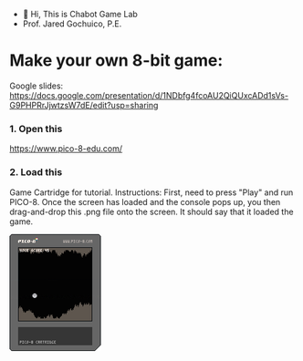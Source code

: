 - 👋 Hi, This is Chabot Game Lab
- Prof. Jared Gochuico, P.E.


# Make your own 8-bit game:






Google slides: https://docs.google.com/presentation/d/1NDbfg4fcoAU2QiQUxcADd1sVs-G9PHPRrJjwtzsW7dE/edit?usp=sharing


### 1. Open this
https://www.pico-8-edu.com/

### 2. Load this
Game Cartridge for tutorial. 
Instructions: First, need to press "Play" and run PICO-8. 
Once the screen has loaded and the console pops up, you then drag-and-drop this .png file onto the screen. It should say that it loaded the game.

![alt text here](https://raw.githubusercontent.com/chabotgamelab/chabotgamelab/main/my_game.p8.png)




<!---
chabotgamelab/chabotgamelab is a ✨ special ✨ repository because its `README.md` (this file) appears on your GitHub profile.
You can click the Preview link to take a look at your changes.
--->


